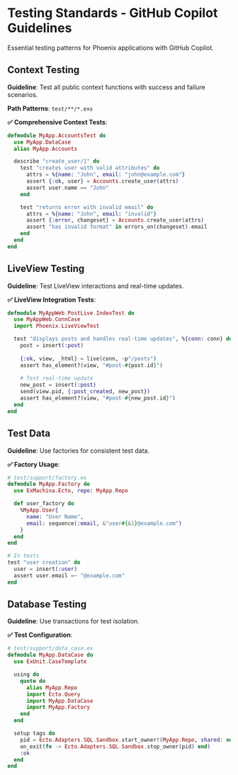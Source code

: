 # Testing Standards - GitHub Copilot Guidelines

Essential testing patterns for Phoenix applications with GitHub Copilot.

## Context Testing

**Guideline**: Test all public context functions with success and failure scenarios.

**Path Patterns**: `test/**/*.exs`

**✅ Comprehensive Context Tests**:
```elixir
defmodule MyApp.AccountsTest do
  use MyApp.DataCase
  alias MyApp.Accounts

  describe "create_user/1" do
    test "creates user with valid attributes" do
      attrs = %{name: "John", email: "john@example.com"}
      assert {:ok, user} = Accounts.create_user(attrs)
      assert user.name == "John"
    end

    test "returns error with invalid email" do
      attrs = %{name: "John", email: "invalid"}
      assert {:error, changeset} = Accounts.create_user(attrs)
      assert "has invalid format" in errors_on(changeset).email
    end
  end
end
```

## LiveView Testing

**Guideline**: Test LiveView interactions and real-time updates.

**✅ LiveView Integration Tests**:
```elixir
defmodule MyAppWeb.PostLive.IndexTest do
  use MyAppWeb.ConnCase
  import Phoenix.LiveViewTest

  test "displays posts and handles real-time updates", %{conn: conn} do
    post = insert(:post)
    
    {:ok, view, _html} = live(conn, ~p"/posts")
    assert has_element?(view, "#post-#{post.id}")
    
    # Test real-time update
    new_post = insert(:post)
    send(view.pid, {:post_created, new_post})
    assert has_element?(view, "#post-#{new_post.id}")
  end
end
```

## Test Data

**Guideline**: Use factories for consistent test data.

**✅ Factory Usage**:
```elixir
# test/support/factory.ex
defmodule MyApp.Factory do
  use ExMachina.Ecto, repo: MyApp.Repo

  def user_factory do
    %MyApp.User{
      name: "User Name",
      email: sequence(:email, &"user#{&1}@example.com")
    }
  end
end

# In tests
test "user creation" do
  user = insert(:user)
  assert user.email =~ "@example.com"
end
```

## Database Testing

**Guideline**: Use transactions for test isolation.

**✅ Test Configuration**:
```elixir
# test/support/data_case.ex
defmodule MyApp.DataCase do
  use ExUnit.CaseTemplate

  using do
    quote do
      alias MyApp.Repo
      import Ecto.Query
      import MyApp.DataCase
      import MyApp.Factory
    end
  end

  setup tags do
    pid = Ecto.Adapters.SQL.Sandbox.start_owner!(MyApp.Repo, shared: not tags[:async])
    on_exit(fn -> Ecto.Adapters.SQL.Sandbox.stop_owner(pid) end)
    :ok
  end
end
```

